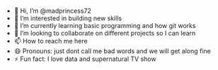 - 👋 Hi, I’m @madprincess72
- 👀 I’m interested in building new skills
- 🌱 I’m currently learning basic programming and how git works
- 💞️ I’m looking to collaborate on different projects so I can learn
- 📫 How to reach me here
- 😄 Pronouns: just dont call me bad words and we will get along fine
- ⚡ Fun fact: I love data and supernatural TV show

<!---
madprincess72/madprincess72 is a ✨ special ✨ repository because its `README.md` (this file) appears on your GitHub profile.
You can click the Preview link to take a look at your changes.
--->
